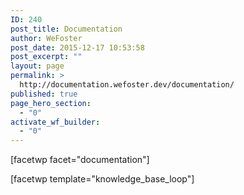 ```yaml
---
ID: 240
post_title: Documentation
author: WeFoster
post_date: 2015-12-17 10:53:58
post_excerpt: ""
layout: page
permalink: >
  http://documentation.wefoster.dev/documentation/
published: true
page_hero_section:
  - "0"
activate_wf_builder:
  - "0"
---
```

[facetwp facet="documentation"]


[facetwp template="knowledge_base_loop"]